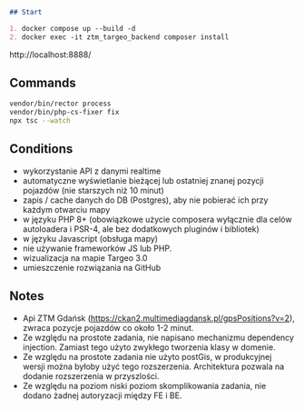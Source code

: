 ```markdown
## Start

1. docker compose up --build -d
2. docker exec -it ztm_targeo_backend composer install
```
http://localhost:8888/

## Commands

```sh
vendor/bin/rector process
vendor/bin/php-cs-fixer fix
npx tsc --watch
```

## Conditions
* wykorzystanie API z danymi realtime
* automatyczne wyświetlanie bieżącej lub ostatniej znanej pozycji pojazdów (nie starszych niż 10 minut)
* zapis / cache danych do DB (Postgres), aby nie pobierać ich przy każdym otwarciu mapy
* w języku PHP 8+ (obowiązkowe użycie composera wyłącznie dla celów autoloadera i PSR-4, ale bez dodatkowych pluginów i bibliotek)
* w języku Javascript (obsługa mapy)
* nie używanie frameworków JS lub PHP.
* wizualizacja na mapie Targeo 3.0 
* umieszczenie rozwiązania na GitHub



## Notes
- Api ZTM Gdańsk (https://ckan2.multimediagdansk.pl/gpsPositions?v=2), zwraca pozycje pojazdów co około 1-2 minut.
- Ze względu na prostote zadania, nie napisano mechanizmu dependency injection. Zamiast tego użyto zwykłego tworzenia klasy w domenie.
- Ze względu na prostote zadania nie użyto postGis, w produkcyjnej wersji można byłoby użyć tego rozszerzenia. Architektura pozwala na dodanie rozszerzenia w przyszlości.
- Ze względu na poziom niski poziom skomplikowania zadania, nie dodano żadnej autoryzacji między FE i BE.
```

